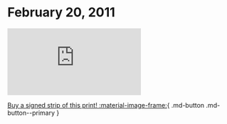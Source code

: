 # February 20, 2011

![](https://www.achewood.com/comic.php?date=02202011)

[Buy a signed strip of this print! :material-image-frame:](https://achewood-holiday-pop-up.myshopify.com/products/strip#02202011){ .md-button .md-button--primary }
